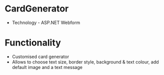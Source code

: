 # CardGenerator
  * Technology - ASP.NET Webform
# Functionality
  * Customised card generator
  * Allows to choose text size, border style, background & text colour, add default image and a text message
